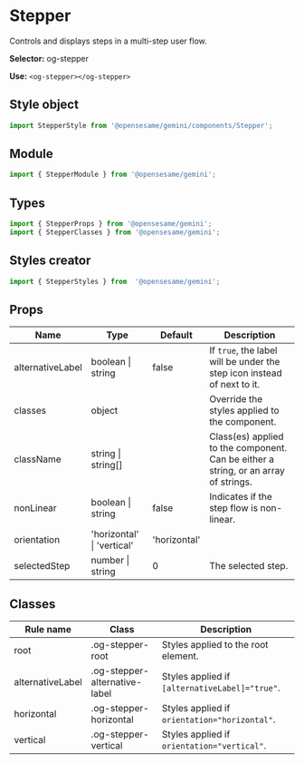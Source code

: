 # Stepper
Controls and displays steps in a multi-step user flow.

**Selector:**
og-stepper

**Use:**
`<og-stepper></og-stepper>`

## Style object
```javascript
import StepperStyle from '@opensesame/gemini/components/Stepper';
```

## Module
```javascript
import { StepperModule } from '@opensesame/gemini';
```

## Types
```javascript
import { StepperProps } from '@opensesame/gemini';
import { StepperClasses } from '@opensesame/gemini';
```

## Styles creator
```javascript
import { StepperStyles } from  '@opensesame/gemini';
```

## Props
Name | Type | Default | Description
---- | ---- | ------- | -----------
alternativeLabel | boolean &#124; string | false | If `true`, the label will be under the step icon instead of next to it.
classes | object | | Override the styles applied to the component.
className | string &#124; string[] | | Class(es) applied to the component. Can be either a string, or an array of strings.
nonLinear | boolean &#124; string | false | Indicates if the step flow is non-linear.
orientation | 'horizontal' &#124; 'vertical' | 'horizontal' |
selectedStep | number &#124; string | 0 | The selected step.

## Classes
Rule name | Class | Description
--------- | ----- | -----------
root | .og-stepper-root | Styles applied to the root element.
alternativeLabel | .og-stepper-alternative-label | Styles applied if `[alternativeLabel]="true"`.
horizontal | .og-stepper-horizontal | Styles applied if `orientation="horizontal"`.
vertical | .og-stepper-vertical | Styles applied if `orientation="vertical"`.
